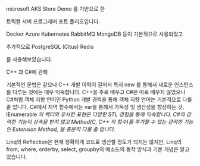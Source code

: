 microsoft AKS Store Demo 를 기반으로 한

트릭컬 서버 프로그래머 포트 폴리오입니다.

Docker
Azure
Kubernetes
RabbitMQ
MongoDB
등이 기본적으로 사용되었고

추가적으로 
PostgreSQL (Citus)
Redis

를 사용해보았습니다.

C++ 과 C#에 관해

기본적인 문법은 같으나 C++ 개발 이력이 길어서 특히 new 를 통해서 새로운 인스턴스를 다루는 것에는 매우 익숙합니다.
C++을 주로 배우고 C#은 따로 배우지 않았으나 C#처럼 객체 지향 언어인 Python 개발 경력을 통해
객체 지향 언어는 기본적으로 다룰 줄 압니다.
C#에서 지역 함수에서는 var을 통해서 가독성 및 생산성을 향상하는 것,
IEnumerable<var> 의 벡터와 유사한 표현은 다양한 STL 경험을 통해 익숙합니다.
C#의 강력한 기능이 상속을 받지 않고 Method(C, C++ 의 함수)를 추가할 수 있는 강력한 기능인 Extension Method,
을 충분히 다룰 줄 압니다.

Linq와 Reflection은 현재 정확하게 코드로 생산할 정도가 되지는 않지만,
Linq의 from, where, orderby, select, groupby의 메소드의 동작 방식과 기본 개념은 알고 있습니다.
 
